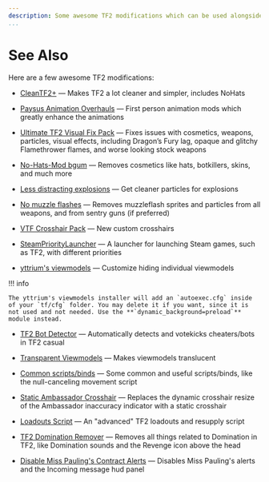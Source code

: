 ```yaml
---
description: Some awesome TF2 modifications which can be used alongside mastercomfig.
...
```


# See Also

Here are a few awesome TF2 modifications:

* [CleanTF2+](https://github.com/JarateKing/CleanTF2plus)
  — Makes TF2 a lot cleaner and simpler, includes NoHats
  
* [Paysus Animation Overhauls](https://steamcommunity.com/groups/PaysusSkins)
  — First person animation mods which greatly enhance the animations

* [Ultimate TF2 Visual Fix Pack](https://github.com/agrastiOs/Ultimate-TF2-Visual-Fix-Pack/releases/latest)
  — Fixes issues with cosmetics, weapons, particles, visual effects, including Dragon’s Fury lag, opaque and glitchy Flamethrower flames, and worse looking stock weapons

* [No-Hats-Mod bgum](https://github.com/Fedora31/no-hats-bgum)
  — Removes cosmetics like hats, botkillers, skins, and much more

* [Less distracting explosions](https://gamebanana.com/mods/12444)
  — Get cleaner particles for explosions

* [No muzzle flashes](https://github.com/ghost-420/no-muzzleflashes)
  — Removes muzzleflash sprites and particles from all weapons, and from sentry guns (if preferred)

* [VTF Crosshair Pack](https://www.teamfortress.tv/35367/vtf-crosshair-pack)
  — New custom crosshairs

* [SteamPriorityLauncher](https://github.com/Leo40Git/SteamPriorityLauncher)
  — A launcher for launching Steam games, such as TF2, with different priorities

* [yttrium's viewmodels](https://github.com/Yttrium-tYcLief/CompVMInstaller/releases/latest)
  — Customize hiding individual viewmodels
  
!!! info

    The yttrium's viewmodels installer will add an `autoexec.cfg` inside of your `tf/cfg` folder. You may delete it if you want, since it is not used and not needed. Use the **`dynamic_background=preload`** module instead.
  
* [TF2 Bot Detector](https://github.com/PazerOP/tf2_bot_detector)
  — Automatically detects and votekicks cheaters/bots in TF2 casual

* [Transparent Viewmodels](https://www.teamfortress.tv/21928/transparent-viewmodels-in-any-hud)
  — Makes viewmodels translucent

* [Common scripts/binds](https://www.reddit.com/r/tf2scripthelp/wiki/commonscripts)
  — Some common and useful scripts/binds, like the null-canceling movement script

* [Static Ambassador Crosshair](https://github.com/juniorsgithub/tf2-static-ambassador-crosshair)
  — Replaces the dynamic crosshair resize of the Ambassador inaccuracy indicator with a static crosshair

* [Loadouts Script](https://github.com/juniorsgithub/tf2-loadouts-script)
  — An "advanced" TF2 loadouts and resupply script

* [TF2 Domination Remover](https://gamebanana.com/mods/36617)
  — Removes all things related to Domination in TF2, like Domination sounds and the Revenge icon above the head

* [Disable Miss Pauling's Contract Alerts](https://gamebanana.com/mods/325900)
  — Disables Miss Pauling's alerts and the Incoming message hud panel
